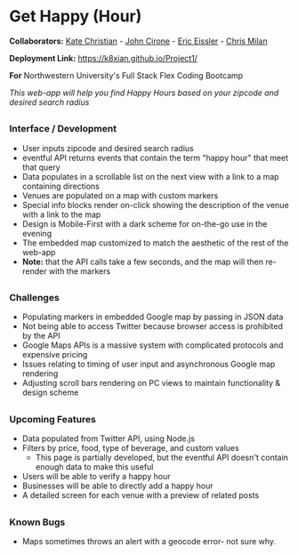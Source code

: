 # Get Happy (Hour)
**Collaborators:** 
[Kate Christian](https://github.com/k8xian) - 
[John Cirone](https://github.com/Ciwonie) - 
[Eric Eissler](https://github.com/eeissler83) - 
[Chris Milan](https://github.com/cmilan81)

**Deployment Link:** https://k8xian.github.io/Project1/

**For** Northwestern University's Full Stack Flex Coding Bootcamp

*This web-app will help you find Happy Hours based on your zipcode and desired search radius*


##

### Interface / Development
* User inputs zipcode and desired search radius
* eventful API returns events that contain the term "happy hour" that meet that query
* Data populates in a scrollable list on the next view with a link to a map containing directions
* Venues are populated on a map with custom markers
* Special info blocks render on-click showing the description of the venue with a link to the map
* Design is Mobile-First with a dark scheme for on-the-go use in the evening
* The embedded map customized to match the aesthetic of the rest of the web-app
* **Note:** that the API calls take a few seconds, and the map will then re-render with the markers

##

### Challenges
* Populating markers in embedded Google map by passing in JSON data
* Not being able to access Twitter because browser access is prohibited by the API
* Google Maps APIs is a massive system with complicated protocols and expensive pricing 
* Issues relating to timing of  user input and asynchronous Google map rendering
* Adjusting scroll bars rendering on PC views to maintain functionality & design scheme

##

### Upcoming Features
* Data populated from Twitter API, using Node.js
* Filters by price, food, type of beverage, and custom values
    * This page is partially developed, but the eventful API doesn't contain enough data to make this useful
* Users will be able to verify a happy hour
* Businesses will be able to directly add a happy hour
* A detailed screen for each venue with a preview of related posts

##

### Known Bugs
* Maps sometimes throws an alert with a geocode error- not sure why. 

